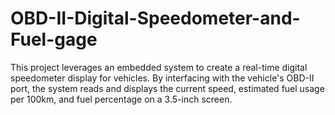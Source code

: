 # OBD-II-Digital-Speedometer-and-Fuel-gage
This project leverages an embedded system to create a real-time digital speedometer display for vehicles. By interfacing with the vehicle's OBD-II port, the system reads and displays the current speed, estimated fuel usage per 100km, and fuel percentage on a 3.5-inch screen.
